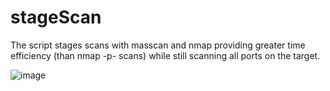 # stageScan
The script stages scans with masscan and nmap providing greater time efficiency (than nmap -p- scans) while still scanning all ports on the target.


![image](https://user-images.githubusercontent.com/7427205/137182551-3795655b-4ac0-48ee-8133-1e33d1999671.png)
